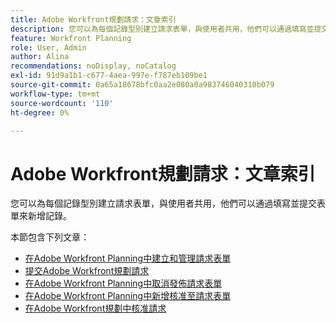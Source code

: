 ```yaml
---
title: Adobe Workfront規劃請求：文章索引
description: 您可以為每個記錄型別建立請求表單，與使用者共用，他們可以通過填寫並提交表單來新增記錄。
feature: Workfront Planning
role: User, Admin
author: Alina
recommendations: noDisplay, noCatalog
exl-id: 91d9a1b1-c677-4aea-997e-f787eb109be1
source-git-commit: 0a65a18678bfc0aa2e080a0a983746040310b079
workflow-type: tm+mt
source-wordcount: '110'
ht-degree: 0%

---
```


# Adobe Workfront規劃請求：文章索引

<!--<span class="preview">The highlighted information on this page refers to functionality not yet generally available. It is available only in the Preview environment for all customers. After the monthly releases to Production, the same features are also available in the Production environment for customers who enabled fast releases. </span>   

<span class="preview">For information about fast releases, see [Enable or disable fast releases for your organization](/help/quicksilver/administration-and-setup/set-up-workfront/configure-system-defaults/enable-fast-release-process.md). </span>-->

您可以為每個記錄型別建立請求表單，與使用者共用，他們可以通過填寫並提交表單來新增記錄。

本節包含下列文章：

* [在Adobe Workfront Planning中建立和管理請求表單](/help/quicksilver/planning/requests/create-request-form.md)
* [提交Adobe Workfront規劃請求](/help/quicksilver/planning/requests/submit-requests.md)
* [在Adobe Workfront Planning中取消發佈請求表單](/help/quicksilver/planning/requests/unpublish-request-form.md)
* [在Adobe Workfront Planning中新增核准至請求表單](/help/quicksilver/planning/requests/add-approval-to-request-form.md)
* [在Adobe Workfront規劃中核准請求](/help/quicksilver/planning/requests/approve-request.md)

